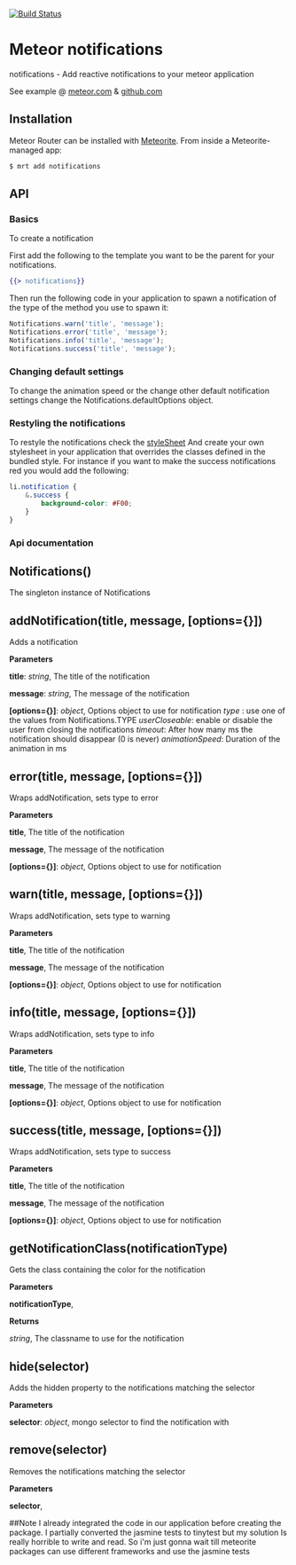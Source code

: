 [![Build Status](https://secure.travis-ci.org/gfk-ba/meteor-notifications.png)](http://travis-ci.org/gfk-ba/meteor-notifications)

# Meteor notifications

notifications - Add reactive notifications to your meteor application

See example @ [meteor.com](http://notifications-example.meteor.com/) & [github.com](https://github.com/gfk-ba/meteor-notifications-example)

## Installation

Meteor Router can be installed with [Meteorite](https://github.com/oortcloud/meteorite/). From inside a Meteorite-managed app:

``` sh
$ mrt add notifications
```

## API

### Basics

To create a notification

First add the following to the template you want to be the parent for your notifications.
``` handlebars
{{> notifications}}
```


Then run the following code in your application to spawn a notification of the type of the method you use to spawn it:
``` javascript
Notifications.warn('title', 'message');
Notifications.error('title', 'message');
Notifications.info('title', 'message');
Notifications.success('title', 'message');
```

### Changing default settings

To change the animation speed or the change other default notification settings change the Notifications.defaultOptions object.

### Restyling the notifications
To restyle the notifications check the [styleSheet](https://github.com/gfk-ba/meteor-notifications/blob/master/notifications.less)
And create your own stylesheet in your application that overrides the classes defined in the bundled style. For instance if you want to make the success notifications red you would add the following:

``` css
li.notification {
    &.success {
        background-color: #F00;
    }
}
```

### Api documentation

Notifications()
---------------
The singleton instance of Notifications


addNotification(title, message, \[options={}\])
-----------------------------------------------
Adds a notification


**Parameters**

**title**:  *string*,  The title of the notification

**message**:  *string*,  The message of the notification

**[options={}]**:  *object*,  Options object to use for notification
        *type* : use one of the values from Notifications.TYPE
        *userCloseable*: enable or disable the user from closing the notifications
        *timeout*: After how many ms the notification should disappear (0 is never)
        *animationSpeed*: Duration of the animation in ms


error(title, message, \[options={}\])
-------------------------------------
Wraps addNotification, sets type to error


**Parameters**

**title**,  The title of the notification

**message**,  The message of the notification

**[options={}]**:  *object*,  Options object to use for notification

warn(title, message, \[options={}\])
------------------------------------
Wraps addNotification, sets type to warning


**Parameters**

**title**,  The title of the notification

**message**,  The message of the notification

**[options={}]**:  *object*,  Options object to use for notification

info(title, message, \[options={}\])
------------------------------------
Wraps addNotification, sets type to info


**Parameters**

**title**,  The title of the notification

**message**,  The message of the notification

**[options={}]**:  *object*,  Options object to use for notification

success(title, message, \[options={}\])
---------------------------------------
Wraps addNotification, sets type to success


**Parameters**

**title**,  The title of the notification

**message**,  The message of the notification

**[options={}]**:  *object*,  Options object to use for notification

getNotificationClass(notificationType)
--------------------------------------
Gets the class containing the color for the notification


**Parameters**

**notificationType**,


**Returns**

*string*,  The classname to use for the notification

hide(selector)
---------
Adds the hidden property to the notifications matching the selector


**Parameters**

**selector**:  *object*,  mongo selector to find the notification with

remove(selector)
----------------
Removes the notifications matching the selector


**Parameters**

**selector**,

##Note
I already integrated the code in our application before creating the package. I partially converted the jasmine tests to tinytest but my solution
Is really horrible to write and read. So i'm just gonna wait till meteorite packages can use different frameworks and use the jasmine tests
